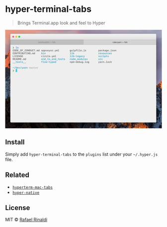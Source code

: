 # hyper-terminal-tabs

> Brings Terminal.app look and feel to Hyper

<img width=1030 src=screenshot.jpg>

## Install

Simply add `hyper-terminal-tabs` to the `plugins` list under your `~/.hyper.js` file.

## Related

* [`hyperterm-mac-tabs`](https://github.com/insanityfarm/hyperterm-mactabs)
* [`hyper-native`](https://github.com/leo/hyper-native)


## License

MIT © [Rafael Rinaldi](http://rinaldi.io)
